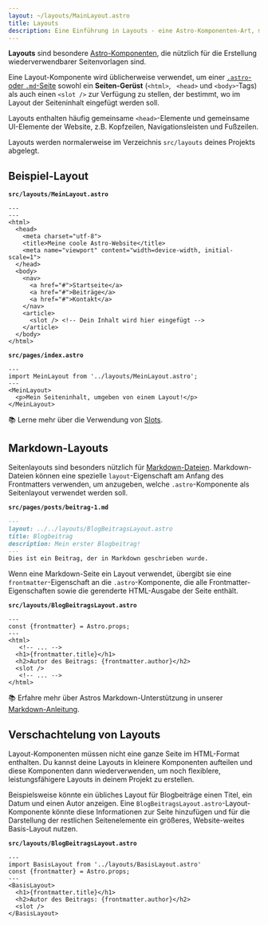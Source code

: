 ```yaml
---
layout: ~/layouts/MainLayout.astro
title: Layouts
description: Eine Einführung in Layouts - eine Astro-Komponenten-Art, mit der sich mehrere Seiten eine gemeinsame Gestaltung teilen können.
---
```


**Layouts** sind besondere [Astro-Komponenten](/de/core-concepts/astro-components/), die nützlich für die Erstellung wiederverwendbarer Seitenvorlagen sind.

Eine Layout-Komponente wird üblicherweise verwendet, um einer [`.astro`- oder `.md`-Seite](/de/core-concepts/astro-pages/) sowohl ein **Seiten-Gerüst** (`<html>`, ` <head>` und `<body>`-Tags) als auch einen `<slot />` zur Verfügung zu stellen, der bestimmt, wo im Layout der Seiteninhalt eingefügt werden soll.

Layouts enthalten häufig gemeinsame `<head>`-Elemente und gemeinsame UI-Elemente der Website, z.B. Kopfzeilen, Navigationsleisten und Fußzeilen.

Layouts werden normalerweise im Verzeichnis `src/layouts` deines Projekts abgelegt.

## Beispiel-Layout

**`src/layouts/MeinLayout.astro`**

```astro
---
---
<html>
  <head>
    <meta charset="utf-8">
    <title>Meine coole Astro-Website</title>
    <meta name="viewport" content="width=device-width, initial-scale=1">
  </head>
  <body>
    <nav>
      <a href="#">Startseite</a>
      <a href="#">Beiträge</a>
      <a href="#">Kontakt</a>
    </nav>
    <article>
      <slot /> <!-- Dein Inhalt wird hier eingefügt -->
    </article>
  </body>
</html>
```

**`src/pages/index.astro`**

```astro {2} /</?MeinLayout>/
---
import MeinLayout from '../layouts/MeinLayout.astro';
---
<MeinLayout>
  <p>Mein Seiteninhalt, umgeben von einem Layout!</p>
</MeinLayout>
```

📚 Lerne mehr über die Verwendung von [Slots](/de/core-concepts/astro-components/#slots).

## Markdown-Layouts

Seitenlayouts sind besonders nützlich für [Markdown-Dateien](/de/guides/markdown-content/#markdown-seiten). Markdown-Dateien können eine spezielle `layout`-Eigenschaft am Anfang des Frontmatters verwenden, um anzugeben, welche `.astro`-Komponente als Seitenlayout verwendet werden soll.

**`src/pages/posts/beitrag-1.md`**

```markdown {2}
---
layout: ../../layouts/BlogBeitragsLayout.astro
title: Blogbeitrag
description: Mein erster Blogbeitrag!
---
Dies ist ein Beitrag, der in Markdown geschrieben wurde.
```

Wenn eine Markdown-Seite ein Layout verwendet, übergibt sie eine `frontmatter`-Eigenschaft an die `.astro`-Komponente, die alle Frontmatter-Eigenschaften sowie die gerenderte HTML-Ausgabe der Seite enthält.

**`src/layouts/BlogBeitragsLayout.astro`**

```astro /frontmatter(?:.\w+)?/
---
const {frontmatter} = Astro.props;
---
<html>
   <!-- ... -->
  <h1>{frontmatter.title}</h1>
  <h2>Autor des Beitrags: {frontmatter.author}</h2>
  <slot />
   <!-- ... -->
</html>
```

📚 Erfahre mehr über Astros Markdown-Unterstützung in unserer [Markdown-Anleitung](/de/guides/markdown-content/).

## Verschachtelung von Layouts

Layout-Komponenten müssen nicht eine ganze Seite im HTML-Format enthalten. Du kannst deine Layouts in kleinere Komponenten aufteilen und diese Komponenten dann wiederverwenden, um noch flexiblere, leistungsfähigere Layouts in deinem Projekt zu erstellen.

Beispielsweise könnte ein übliches Layout für Blogbeiträge einen Titel, ein Datum und einen Autor anzeigen. Eine `BlogBeitragsLayout.astro`-Layout-Komponente könnte diese Informationen zur Seite hinzufügen und für die Darstellung der restlichen Seitenelemente ein größeres, Website-weites Basis-Layout nutzen.

**`src/layouts/BlogBeitragsLayout.astro`**

```astro {2} /</?BasisLayout>/
---
import BasisLayout from '../layouts/BasisLayout.astro'
const {frontmatter} = Astro.props;
---
<BasisLayout>
  <h1>{frontmatter.title}</h1>
  <h2>Autor des Beitrags: {frontmatter.author}</h2>
  <slot />
</BasisLayout>
```
